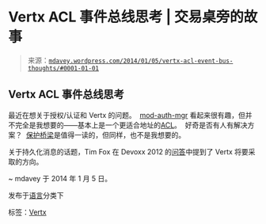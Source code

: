 <!--yml

分类：未分类

日期：2024-05-18 05:55:19

-->

# Vertx ACL 事件总线思考 | 交易桌旁的故事

> 来源：[`mdavey.wordpress.com/2014/01/05/vertx-acl-event-bus-thoughts/#0001-01-01`](https://mdavey.wordpress.com/2014/01/05/vertx-acl-event-bus-thoughts/#0001-01-01)

## Vertx ACL 事件总线思考

最近在想关于授权/认证和 Vertx 的问题。  [mod-auth-mgr](https://github.com/vert-x/mod-auth-mgr) 看起来很有趣，但并不完全是我想要的——基本上是一个更适合地址的[ACL](http://um.terracotta.org/developers/nirvana/concepts/security/acls.html)。  好奇是否有人有解决方案？  [保护桥梁](http://vertx.io/core_manual_java.html#securing-the-bridge)是值得一读的，但同样，也不是我想要的。

关于持久化消息的话题，Tim Fox 在 Devoxx 2012 的[问答](http://parleys.com/play/5148922b0364bc17fc56c8c7/chapter33/about)中提到了 Vertx 将要采取的方向。

~ mdavey 于 2014 年 1 月 5 日。

发布于[语言](https://mdavey.wordpress.com/category/languages/)分类下

标签：[Vertx](https://mdavey.wordpress.com/tag/vertx/)
